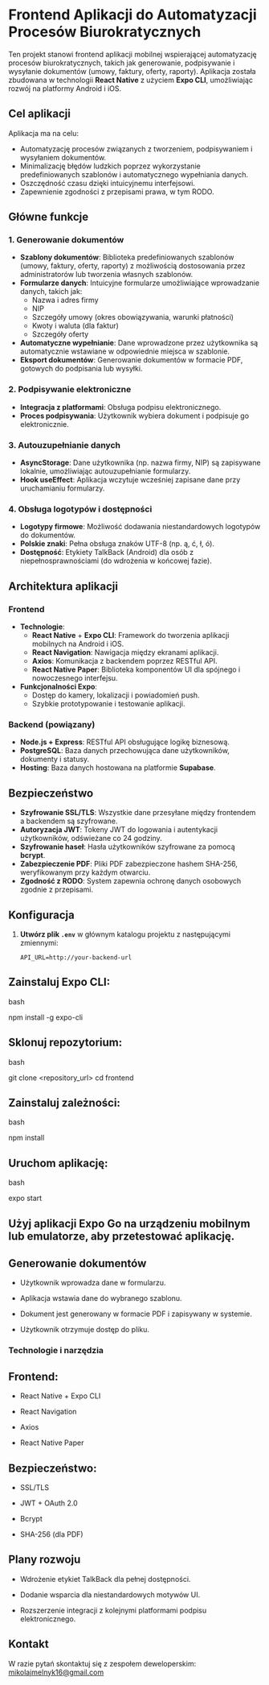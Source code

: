 # Frontend Aplikacji do Automatyzacji Procesów Biurokratycznych

Ten projekt stanowi frontend aplikacji mobilnej wspierającej automatyzację procesów biurokratycznych, takich jak generowanie, podpisywanie i wysyłanie dokumentów (umowy, faktury, oferty, raporty). Aplikacja została zbudowana w technologii **React Native** z użyciem **Expo CLI**, umożliwiając rozwój na platformy Android i iOS.

## Cel aplikacji

Aplikacja ma na celu:
- Automatyzację procesów związanych z tworzeniem, podpisywaniem i wysyłaniem dokumentów.
- Minimalizację błędów ludzkich poprzez wykorzystanie predefiniowanych szablonów i automatycznego wypełniania danych.
- Oszczędność czasu dzięki intuicyjnemu interfejsowi.
- Zapewnienie zgodności z przepisami prawa, w tym RODO.

## Główne funkcje

### 1. Generowanie dokumentów
- **Szablony dokumentów**: Biblioteka predefiniowanych szablonów (umowy, faktury, oferty, raporty) z możliwością dostosowania przez administratorów lub tworzenia własnych szablonów.
- **Formularze danych**: Intuicyjne formularze umożliwiające wprowadzanie danych, takich jak:
  - Nazwa i adres firmy
  - NIP
  - Szczegóły umowy (okres obowiązywania, warunki płatności)
  - Kwoty i waluta (dla faktur)
  - Szczegóły oferty
- **Automatyczne wypełnianie**: Dane wprowadzone przez użytkownika są automatycznie wstawiane w odpowiednie miejsca w szablonie.
- **Eksport dokumentów**: Generowanie dokumentów w formacie PDF, gotowych do podpisania lub wysyłki.

### 2. Podpisywanie elektroniczne
- **Integracja z platformami**: Obsługa podpisu elektronicznego.
- **Proces podpisywania**: Użytkownik wybiera dokument i podpisuje go elektronicznie.

### 3. Autouzupełnianie danych
- **AsyncStorage**: Dane użytkownika (np. nazwa firmy, NIP) są zapisywane lokalnie, umożliwiając autouzupełnianie formularzy.
- **Hook useEffect**: Aplikacja wczytuje wcześniej zapisane dane przy uruchamianiu formularzy.

### 4. Obsługa logotypów i dostępności
- **Logotypy firmowe**: Możliwość dodawania niestandardowych logotypów do dokumentów.
- **Polskie znaki**: Pełna obsługa znaków UTF-8 (np. ą, ć, ł, ó).
- **Dostępność**: Etykiety TalkBack (Android) dla osób z niepełnosprawnościami (do wdrożenia w końcowej fazie).

## Architektura aplikacji

### Frontend
- **Technologie**:
  - **React Native** + **Expo CLI**: Framework do tworzenia aplikacji mobilnych na Android i iOS.
  - **React Navigation**: Nawigacja między ekranami aplikacji.
  - **Axios**: Komunikacja z backendem poprzez RESTful API.
  - **React Native Paper**: Biblioteka komponentów UI dla spójnego i nowoczesnego interfejsu.
- **Funkcjonalności Expo**:
  - Dostęp do kamery, lokalizacji i powiadomień push.
  - Szybkie prototypowanie i testowanie aplikacji.

### Backend (powiązany)
- **Node.js + Express**: RESTful API obsługujące logikę biznesową.
- **PostgreSQL**: Baza danych przechowująca dane użytkowników, dokumenty i statusy.
- **Hosting**: Baza danych hostowana na platformie **Supabase**.

## Bezpieczeństwo

- **Szyfrowanie SSL/TLS**: Wszystkie dane przesyłane między frontendem a backendem są szyfrowane.
- **Autoryzacja JWT**: Tokeny JWT do logowania i autentykacji użytkowników, odświeżane co 24 godziny.
- **Szyfrowanie haseł**: Hasła użytkowników szyfrowane za pomocą **bcrypt**.
- **Zabezpieczenie PDF**: Pliki PDF zabezpieczone hashem SHA-256, weryfikowanym przy każdym otwarciu.
- **Zgodność z RODO**: System zapewnia ochronę danych osobowych zgodnie z przepisami.

## Konfiguracja

1. **Utwórz plik `.env`** w głównym katalogu projektu z następującymi zmiennymi:
   ```env
   API_URL=http://your-backend-url

## Zainstaluj Expo CLI:
bash

npm install -g expo-cli

## Sklonuj repozytorium:
bash

git clone <repository_url>
cd frontend

## Zainstaluj zależności:
bash

npm install

## Uruchom aplikację:
bash

expo start

## Użyj aplikacji Expo Go na urządzeniu mobilnym lub emulatorze, aby przetestować aplikację.


## Generowanie dokumentów
- Użytkownik wprowadza dane w formularzu.

- Aplikacja wstawia dane do wybranego szablonu.

- Dokument jest generowany w formacie PDF i zapisywany w systemie.

- Użytkownik otrzymuje dostęp do pliku.

### Technologie i narzędzia
## Frontend:
- React Native + Expo CLI

- React Navigation

- Axios

- React Native Paper

## Bezpieczeństwo:
- SSL/TLS

- JWT + OAuth 2.0

- Bcrypt

- SHA-256 (dla PDF)

## Plany rozwoju
- Wdrożenie etykiet TalkBack dla pełnej dostępności.

- Dodanie wsparcia dla niestandardowych motywów UI.

- Rozszerzenie integracji z kolejnymi platformami podpisu elektronicznego.

## Kontakt
W razie pytań skontaktuj się z zespołem deweloperskim: mikolajmelnyk16@gmail.com


